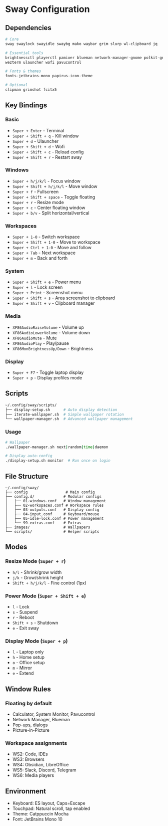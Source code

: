 # Sway Configuration

## Dependencies
```bash
# Core
sway swaylock swayidle swaybg mako waybar grim slurp wl-clipboard jq

# Essential tools
brightnessctl playerctl pamixer blueman network-manager-gnome polkit-gnome
wezterm ulauncher wofi pavucontrol

# Fonts & themes
fonts-jetbrains-mono papirus-icon-theme

# Optional
clipman grimshot fcitx5
```

## Key Bindings

### Basic
- `Super + Enter` - Terminal
- `Super + Shift + q` - Kill window
- `Super + d` - Ulauncher
- `Super + Shift + d` - Wofi
- `Super + Shift + c` - Reload config
- `Super + Shift + r` - Restart sway

### Windows
- `Super + h/j/k/l` - Focus window
- `Super + Shift + h/j/k/l` - Move window
- `Super + f` - Fullscreen
- `Super + Shift + space` - Toggle floating
- `Super + r` - Resize mode
- `Super + c` - Center floating window
- `Super + b/v` - Split horizontal/vertical

### Workspaces
- `Super + 1-0` - Switch workspace
- `Super + Shift + 1-0` - Move to workspace
- `Super + Ctrl + 1-0` - Move and follow
- `Super + Tab` - Next workspace
- `Super + m` - Back and forth

### System
- `Super + Shift + e` - Power menu
- `Super + l` - Lock screen
- `Super + Print` - Screenshot menu
- `Super + Shift + s` - Area screenshot to clipboard
- `Super + Shift + v` - Clipboard manager

### Media
- `XF86AudioRaiseVolume` - Volume up
- `XF86AudioLowerVolume` - Volume down
- `XF86AudioMute` - Mute
- `XF86AudioPlay` - Play/pause
- `XF86MonBrightnessUp/Down` - Brightness

### Display
- `Super + F7` - Toggle laptop display
- `Super + p` - Display profiles mode

## Scripts

```bash
~/.config/sway/scripts/
├── display-setup.sh      # Auto display detection
├── iterate-wallpaper.sh  # Simple wallpaper rotation
└── wallpaper-manager.sh  # Advanced wallpaper management
```

### Usage
```bash
# Wallpaper
./wallpaper-manager.sh next|random|time|daemon

# Display auto-config
./display-setup.sh monitor  # Run once on login
```

## File Structure
```
~/.config/sway/
├── config                 # Main config
├── config.d/             # Modular configs
│   ├── 01-windows.conf   # Window management
│   ├── 02-workspaces.conf # Workspace rules
│   ├── 03-outputs.conf   # Display config
│   ├── 04-input.conf     # Keyboard/mouse
│   ├── 05-idle-lock.conf # Power management
│   └── 99-extras.conf    # Extras
├── images/               # Wallpapers
└── scripts/              # Helper scripts
```

## Modes

### Resize Mode (`Super + r`)
- `h/l` - Shrink/grow width
- `j/k` - Grow/shrink height
- `Shift + h/j/k/l` - Fine control (1px)

### Power Mode (`Super + Shift + e`)
- `l` - Lock
- `s` - Suspend
- `r` - Reboot
- `Shift + s` - Shutdown
- `e` - Exit sway

### Display Mode (`Super + p`)
- `l` - Laptop only
- `h` - Home setup
- `o` - Office setup
- `m` - Mirror
- `e` - Extend

## Window Rules

### Floating by default
- Calculator, System Monitor, Pavucontrol
- Network Manager, Blueman
- Pop-ups, dialogs
- Picture-in-Picture

### Workspace assignments
- WS2: Code, IDEs
- WS3: Browsers
- WS4: Obsidian, LibreOffice
- WS5: Slack, Discord, Telegram
- WS6: Media players

## Environment
- Keyboard: ES layout, Caps=Escape
- Touchpad: Natural scroll, tap enabled
- Theme: Catppuccin Mocha
- Font: JetBrains Mono 10

